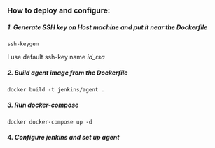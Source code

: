 ### How to deploy and configure: ###

##### 1. Generate SSH key on Host machine and put it near the Dockerfile

`ssh-keygen`

I use default ssh-key name *id_rsa*

##### 2. Build agent image from the Dockerfile

`docker build -t jenkins/agent .`

##### 3.  Run docker-compose

`docker docker-compose up -d`

##### 4. Configure jenkins and set up agent